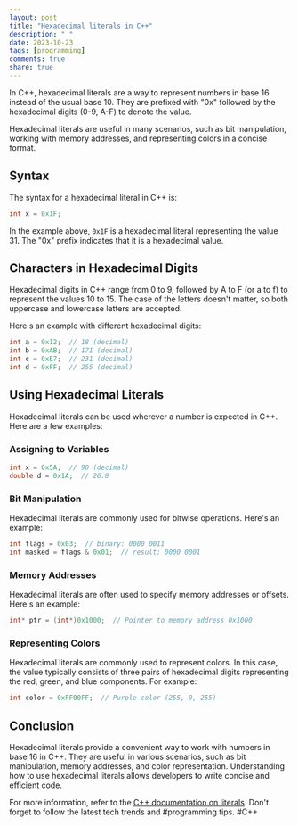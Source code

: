 ```yaml
---
layout: post
title: "Hexadecimal literals in C++"
description: " "
date: 2023-10-23
tags: [programming]
comments: true
share: true
---
```


In C++, hexadecimal literals are a way to represent numbers in base 16 instead of the usual base 10. They are prefixed with "0x" followed by the hexadecimal digits (0-9, A-F) to denote the value.

Hexadecimal literals are useful in many scenarios, such as bit manipulation, working with memory addresses, and representing colors in a concise format.

## Syntax

The syntax for a hexadecimal literal in C++ is:

```c++
int x = 0x1F;
```

In the example above, `0x1F` is a hexadecimal literal representing the value 31. The "0x" prefix indicates that it is a hexadecimal value.

## Characters in Hexadecimal Digits

Hexadecimal digits in C++ range from 0 to 9, followed by A to F (or a to f) to represent the values 10 to 15. The case of the letters doesn't matter, so both uppercase and lowercase letters are accepted.

Here's an example with different hexadecimal digits:

```c++
int a = 0x12;  // 18 (decimal)
int b = 0xAB;  // 171 (decimal)
int c = 0xE7;  // 231 (decimal)
int d = 0xFF;  // 255 (decimal)
```

## Using Hexadecimal Literals

Hexadecimal literals can be used wherever a number is expected in C++. Here are a few examples:

### Assigning to Variables

```c++
int x = 0x5A;  // 90 (decimal)
double d = 0x1A;  // 26.0
```

### Bit Manipulation

Hexadecimal literals are commonly used for bitwise operations. Here's an example:

```c++
int flags = 0x03;  // binary: 0000 0011
int masked = flags & 0x01;  // result: 0000 0001
```

### Memory Addresses

Hexadecimal literals are often used to specify memory addresses or offsets. Here's an example:

```c++
int* ptr = (int*)0x1000;  // Pointer to memory address 0x1000
```

### Representing Colors

Hexadecimal literals are commonly used to represent colors. In this case, the value typically consists of three pairs of hexadecimal digits representing the red, green, and blue components. For example:

```c++
int color = 0xFF00FF;  // Purple color (255, 0, 255)
```

## Conclusion

Hexadecimal literals provide a convenient way to work with numbers in base 16 in C++. They are useful in various scenarios, such as bit manipulation, memory addresses, and color representation. Understanding how to use hexadecimal literals allows developers to write concise and efficient code.

For more information, refer to the [C++ documentation on literals](https://en.cppreference.com/w/cpp/language/integer_literal). 
Don't forget to follow the latest tech trends and #programming tips. #C++